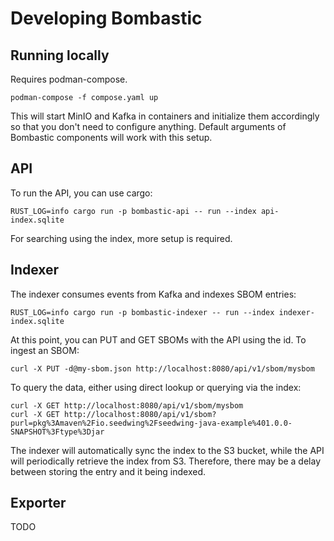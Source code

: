 # Developing Bombastic

## Running locally

Requires podman-compose.

```
podman-compose -f compose.yaml up
```

This will start MinIO and Kafka in containers and initialize them accordingly so that you don't need to configure anything. Default arguments of Bombastic components will work with this setup.

## API

To run the API, you can use cargo:

```
RUST_LOG=info cargo run -p bombastic-api -- run --index api-index.sqlite
```

For searching using the index, more setup is required.

## Indexer

The indexer consumes events from Kafka and indexes SBOM entries:

```
RUST_LOG=info cargo run -p bombastic-indexer -- run --index indexer-index.sqlite
```

At this point, you can PUT and GET SBOMs with the API using the id. To ingest an SBOM:

```
curl -X PUT -d@my-sbom.json http://localhost:8080/api/v1/sbom/mysbom
```

To query the data, either using direct lookup or querying via the index:

```
curl -X GET http://localhost:8080/api/v1/sbom/mysbom
curl -X GET http://localhost:8080/api/v1/sbom?purl=pkg%3Amaven%2Fio.seedwing%2Fseedwing-java-example%401.0.0-SNAPSHOT%3Ftype%3Djar
```

The indexer will automatically sync the index to the S3 bucket, while the API will periodically retrieve the index from S3. Therefore, there may be a delay between storing the entry and it being indexed.

## Exporter

TODO
